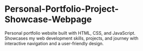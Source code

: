 # Personal-Portfolio-Project-Showcase-Webpage
Personal portfolio website built with HTML, CSS, and JavaScript. Showcases my web development skills, projects, and journey with interactive navigation and a user-friendly design.
